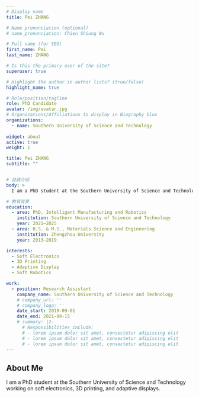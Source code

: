 ```yaml
---
# Display name
title: Pei ZHANG

# Name pronunciation (optional)
# name_pronunciation: Chien Shiung Wu

# Full name (for SEO)
first_name: Pei
last_name: ZHANG

# Is this the primary user of the site?
superuser: true

# Highlight the author in author lists? (true/false)
highlight_name: true

# Role/position/tagline
role: PhD Candidate
avatar: /img/avatar.jpg
# Organizations/Affiliations to display in Biography blox
organizations:
  - name: Southern University of Science and Technology
   
widget: about
active: true
weight: 1

title: Pei ZHANG
subtitle: ""


# 自我介绍
body: >
  I am a PhD student at the Southern University of Science and Technology working on soft electronics, 3D printing, and adaptive displays.

# 教育背景
education:
  - area: PhD, Intelligent Manufacturing and Robotics
    institution: Southern University of Science and Technology
    year: 2021–2025
  - area: B.S. & M.S., Materials Science and Engineering
    institution: Zhengzhou University
    year: 2013–2019

interests:
  - Soft Electronics
  - 3D Printing
  - Adaptive Display
  - Soft Robotics

work:
  - position: Research Assistant
    company_name: Southern University of Science and Technology
    # company_url: ''
    # company_logo: ''
    date_start: 2019-09-01
    date_end: 2021-08-15
    # summary: |2-
      # Responsibilities include:
      # - lorem ipsum dolor sit amet, consectetur adipiscing elit
      # - lorem ipsum dolor sit amet, consectetur adipiscing elit
      # - lorem ipsum dolor sit amet, consectetur adipiscing elit
---    
```


## About Me

 I am a PhD student at the Southern University of Science and Technology working on soft electronics, 3D printing, and adaptive displays.
